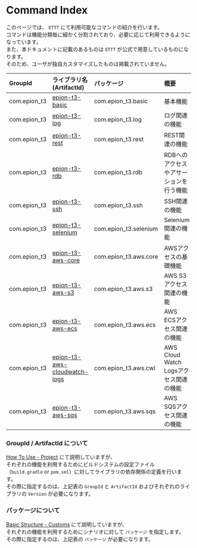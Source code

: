 # Command Index

このページでは、 `ETTT` にて利用可能なコマンドの紹介を行います。  
コマンドは機能分類毎に細かく分割されており、必要に応じて利用できるようになっています。  
また、本ドキュメントに記載のあるものは `ETTT` が公式で用意しているものになります。  
そのため、ユーザが独自カスタマイズしたものは掲載されていません。

|GroupId|ライブラリ名(ArtifactId)|パッケージ|概要|
|:---|:---|:---|:---|
|com.epion_t3|[epion-t3-basic](https://github.com/epion-tropic-test-tool/epion-t3-basic/blob/master/basic_spec.md ':include :type=markdown')|com.epion_t3.basic|基本機能|
|com.epion_t3|[epion-t3-log](https://github.com/epion-tropic-test-tool/epion-t3-log/blob/master/log_spec.md)|com.epion_t3.log|ログ関連の機能|
|com.epion_t3|[epion-t3-rest](https://github.com/epion-tropic-test-tool/epion-t3-rest/blob/master/rest_spec.md)|com.epion_t3.rest|REST関連の機能|
|com.epion_t3|[epion-t3-rdb](https://github.com/epion-tropic-test-tool/epion-t3-rdb/blob/master/rdb_spec_ja_JP.md)|com.epion_t3.rdb|RDBへのアクセスやアサーションを行う機能|
|com.epion_t3|[epion-t3-ssh](https://github.com/epion-tropic-test-tool/epion-t3-ssh/blob/master/ssh_spec.md)|com.epion_t3.ssh|SSH関連の機能|
|com.epion_t3|[epion-t3-selenium](https://github.com/epion-tropic-test-tool/epion-t3-selenium/blob/master/selenium_spec.md)|com.epion_t3.selenium|Selenium関連の機能|
|com.epion_t3|[epion-t3-aws-core](https://github.com/epion-tropic-test-tool/epion-t3-aws-core/blob/master/aws-core_spec_ja_JP.md)|com.epion_t3.aws.core|AWSアクセスの基礎機能|
|com.epion_t3|[epion-t3-aws-s3](https://github.com/epion-tropic-test-tool/epion-t3-aws-s3/blob/master/aws-s3_spec_ja_JP.md)|com.epion_t3.aws.s3|AWS S3アクセス関連の機能|
|com.epion_t3|[epion-t3-aws-ecs](https://github.com/epion-tropic-test-tool/epion-t3-aws-ecs/blob/master/aws-ecs_spec_ja_JP.md)|com.epion_t3.aws.ecs|AWS ECSアクセス関連の機能|
|com.epion_t3|[epion-t3-aws-cloudwatch-logs](https://github.com/epion-tropic-test-tool/epion-t3-aws-cloudwatch-logs/blob/master/aws-cwl_spec_ja_JP.md)|com.epion_t3.aws.cwl|AWS Cloud Watch Logsアクセス関連の機能|
|com.epion_t3|[epion-t3-aws-sqs](https://github.com/epion-tropic-test-tool/epion-t3-aws-sqs/blob/master/aws-sqs_spec_ja_JP.md)|com.epion_t3.aws.sqs|AWS SQSアクセス関連の機能|

### GroupId / ArtifactId について
[How To Use - Project](pages/use/build.md) にて説明していますが、  
それぞれの機能を利用するためにビルドシステムの設定ファイル（`build.gradle` or `pom.xml`）に対してライブラリの依存関係の定義を行います。  
その際に指定するのは、上記表の `GroupId` と `ArtifactId` およびそれぞれのライブラリの `Version` が必要になります。

### パッケージについて
[Basic Structure - Customs](pages/specification/basic_structure?id=customs) にて説明していますが、  
それぞれの機能を利用するためにシナリオに対して `パッケージ` を指定します。  
その際に指定するのは、上記表の `パッケージ` が必要になります。